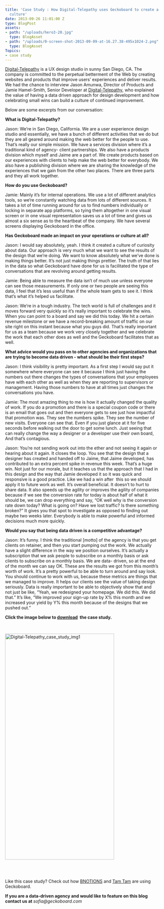 ```yaml
---
title: 'Case Study : How Digital-Telepathy uses Geckoboard to create a data-driven
  culture'
date: 2013-09-26 11:01:00 Z
type: BlogPost
assets:
- path: "/uploads/hero3-20.jpg"
  type: BlogAsset
- path: "/uploads/0-screen-shot-2013-09-09-at-16.27.38-495x1024-2.png"
  type: BlogAsset
Topics:
- case study
---
```


<div title="Page 3">
<p><a href="http://www.dtelepathy.com/" target="_blank">Digital-Telepathy</a> is a UX design studio in sunny San Diego, CA. The company is committed to the perpetual betterment of the Web by creating websites and products that improve users’ experiences and deliver results. We had the chance to interview Jason Amunwa, Director of Products and Jamie Hamel-Smith, Senior Developer at <a href="http://www.dtelepathy.com/" target="_blank">Digital-Telepathy</a>, who explained the value of having a data driven approach for design development and how celebrating small wins can build a culture of continued improvement.</p>
<p>Below are some excerpts from our conversation:</p>
<p><strong>What is Digital-Telepathy?</strong></p>
<p>Jason: We’re in San Diego, California. We are a user experience design studio and essentially, we have a bunch of different activities that we do but they are all geared around making the web better for the people to use. That’s really our simple mission. We have a services division where it’s a traditional kind of agency- client partnerships. We also have a products division which myself and Jaime are a part of. We create products based on our experiences with clients to help make the web better for everybody. We also have a publishing division where we are sharing the knowledge of the experiences that we gain from the other two places. There are three parts and they all work together.</p>
<p><strong>How do you use Geckoboard?</strong></p>
<p>Jamie: Mainly it’s for internal operations. We use a lot of different analytics tools, so we’re constantly watching data from lots of different sources. It takes a lot of time running around for us to find numbers individually or locking in separate app platforms, so tying them altogether in one visual screen or in one visual representation saves us a lot of time and gives us almost a six sense as to the heartbeat of the company. We have several screens displaying Geckoboard in the office.</p>
<p><strong>Has Geckoboard made an impact on your operations or culture at all?</strong></p>
<p>Jason: I would say absolutely, yeah. I think it created a culture of curiosity about data. Our approach is very much what we want to see the results of the design that we’re doing. We want to know absolutely what we’ve done is making things better. It’s not just making things prettier. The truth of that lies in the data so what Geckoboard have done for us is facilitated the type of conversations that are revolving around getting results.</p>
<p>Jamie: Being able to measure the data isn’t of much use unless everyone can see those measurements. If only one or two people are seeing this data, I feel that it’s less useful than if the whole team gets to see it. I think that’s what it’s helped us facilitate.</p>
<p>Jason: We’re in a tough industry. The tech world is full of challenges and it moves forward very quickly so it’s really important to celebrate the wins. When you can point to a board and say we did this today. We hit a certain revenue milestone or we have a record-breaking amount of traffic on our site right on this instant because what you guys did. That’s really important for us as a team because we work very closely together and we celebrate the work that each other does as well and the Geckoboard facilitates that as well.</p>
<p><strong>What advice would you pass on to other agencies and organizations that are trying to become data driven - what should be their first steps? </strong></p>
<p>Jason: I think visibility is pretty important. As a first step I would say put it somewhere where everyone can see it because I think just having the numbers out there changes the types of conversations that your employees have with each other as well as when they are reporting to supervisors or management. Having those numbers to have at all times just changes the conversations you have.</p>
<p>Jamie: The most amazing thing to me is how it actually changed the quality of work. If you do a promotion and there is a special coupon code or there is an email that goes out and then everyone gets to see just how impactful that promotion was. They see the numbers spike. They see the number of new visits. Everyone can see that. Even if you just glance at it for five seconds before walking out the door to get some lunch. Just seeing that can really change the way a designer or a developer use their own board, And that’s contagious.</p>
<p>Jason: You’re not sending work out into the ether and not seeing it again or hearing about it again. It closes the loop. You see that the design that a designer has created and handed off to Jaime, that Jaime developed, has contributed to an extra percent spike in revenue this week. That’s a huge win. Not just for our morale, but it teaches us that the approach that I had in this design and the way that Jamie developed it so it was quick and responsive is a good practice. Like we had a win after <span> </span>this so we should apply it to future work as well. It’s overall beneficial. It doesn’t to hurt to share data. It also speeds up the agility or improves the agility of companies because if we see the conversion rate for today is about half of what it should be, we can drop everything and say, “OK well why is the conversion rate down today? What is going on? Have we lost traffic? Is there something broken?” It gives you that spot to investigate as opposed to finding out maybe two weeks later. Everybody is able to make powerful and informed decisions much more quickly.</p>
<p><strong>Would you say that being data driven is a competitive advantage? </strong></p>
<p>Jason: It’s funny. I think the traditional [motto] of the agency is that you get clients on retainer, and then you start pumping out the work. We actually have a slight difference in the way we position ourselves. It’s actually a subscription that we ask people to subscribe on a monthly basis or ask clients to subscribe on a monthly basis. We are data- driven, so at the end of the month we can say OK. These are the results we got from this month’s worth of work. It’s a pretty powerful to be able to turn around and say look. You should continue to work with us, because these metrics are things that we managed to improve. It helps our clients see the value of taking design seriously. Data is really important to be able to objectively show that and not just be like, “Yeah, we redesigned your homepage. We did this. We did that.” It’s like, “We improved your sign-up rate by X% this month and we increased your yield by Y% this month because of the designs that we pushed out.”</p>
<p><span><strong>Click the image below to <a href="https://gallery.mailchimp.com/f8c11c17753d5c653c8d22b3d/files/Geckoboard_Stories_Digital_Telepathy.pdf" target="_blank">download</a>  the case study.</strong></span></p>
<br>
<p><a href="https://gallery.mailchimp.com/f8c11c17753d5c653c8d22b3d/files/Geckoboard_Stories_Digital_Telepathy.pdf"><img class="wp-float-center" src="/uploads/0-screen-shot-2013-09-09-at-16.27.38-495x1024-2.png" alt="Digital-Telepathy_case_study_img1" width="356" height="737"></a></p>
<p> </p>
<div></div>
<br>
<div>Like this case study? Check out how <a href="https://www.geckoboard.com/blog/case-study-how-bnotions-became-a-real-time-agency/" target="_blank">BNOTIONS</a> and <a href="https://www.geckoboard.com/blog/case-study-tam-tam-uses-geckoboard-to-help-their-clients-understand-what-the-numbers-really-mean/" target="_blank">Tam Tam</a> are using Geckoboard.</div>
<p><span><strong>If you are a data-driven agency and would like to feature on this blog contact us at </strong><em>sofia@geckoboard.com</em></span></p>
<p> </p>
</div>
